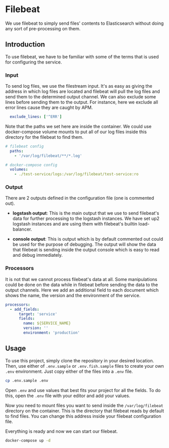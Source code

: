 # Filebeat

We use filebeat to simply send files' contents to Elasticsearch without doing any sort of pre-processing on them.

## Introduction

To use filebeat, we have to be familiar with some of the terms that is used for configuring the service.

### Input

To send log files, we use the filestream input. It's as easy as giving the address in which log files are located and filebeat will pull the log files and send them to the determined output channel. We can also exclude some lines before sending them to the output. For instance, here we exclude all error lines cause they are caught by APM.

```yaml
  exclude_lines: ['^ERR']
```

Note that the paths we set here are inside the container. We could use docker-compose volume mounts to put all of our log files inside this directory for the filebeat to find them.

```yaml
# filebeat config
  paths:
    - '/var/log/filebeat/**/*.log'
```

```yaml
# docker-compose config
  volumes:
    - ./test-service/logs:/var/log/filebeat/test-service:ro
```

### Output

There are 2 outputs defined in the configuration file (one is commented out).

+ **logstash output**: This is the main output that we use to send filebeat's data for further processing to the logstash instances. We have set up2 logstash instances and are using them with filebeat's builtin load-balancer.

+ **console output**: This is output which is by default commented out could be used for the purpose of debugging. The output will show the data that filebeat is sending inside the output console which is easy to read and debug immediately.

### Processors

It is not that we cannot process filebeat's data at all. Some manipulations could be done on the data while in filebeat before sending the data to the output channels. Here we add an additional field to each document which shows the name, the version and the environment of the service.

```yaml
processors:
  - add_fields:
      target: 'service'
      fields:
        name: ${SERVICE_NAME}
        version: ''
        environment: 'production'
```

## Usage

To use this project, simply clone the repository in your desired location. Then, use either of `.env.sample` or `.env.fish.sample` files to create your own `.env` environment. Just copy either of the files into a `.env` file.

```bash
cp .env.sample .env
```

Open `.env` and use values that best fits your project for all the fields. To do this, open the `.env` file with your editor and add your values.

Now you need to mount files you want to send inside the `/var/log/filebeat` directory on the container. This is the directory that filebeat reads by default to find files. You can change this address inside your filebeat configuration file.

Everything is ready and now we can start our filebeat.

```bash
docker-compose up -d
```
